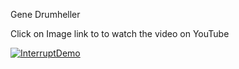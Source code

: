 Gene Drumheller

Click on Image link to to watch the video on YouTube



[![InterruptDemo](https://img.youtube.com/vi/p7kc-kWkL6U/0.jpg)](https://www.youtube.com/watch?v=p7kc-kWkL6U)
